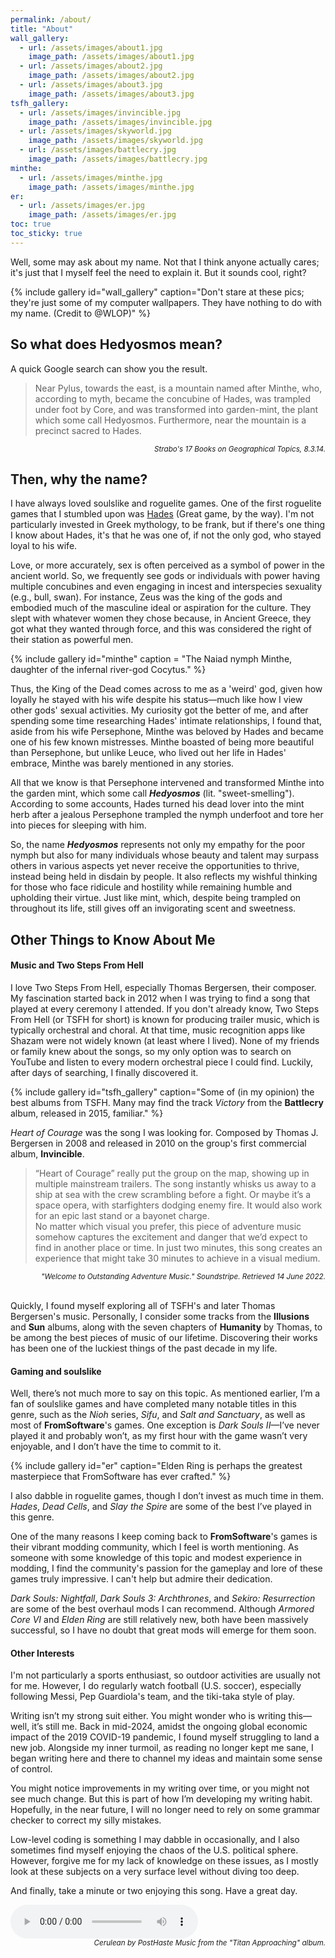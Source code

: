 ```yaml
---
permalink: /about/
title: "About"
wall_gallery:
  - url: /assets/images/about1.jpg
    image_path: /assets/images/about1.jpg
  - url: /assets/images/about2.jpg
    image_path: /assets/images/about2.jpg
  - url: /assets/images/about3.jpg
    image_path: /assets/images/about3.jpg
tsfh_gallery:
  - url: /assets/images/invincible.jpg
    image_path: /assets/images/invincible.jpg
  - url: /assets/images/skyworld.jpg
    image_path: /assets/images/skyworld.jpg
  - url: /assets/images/battlecry.jpg
    image_path: /assets/images/battlecry.jpg
minthe:
  - url: /assets/images/minthe.jpg
    image_path: /assets/images/minthe.jpg
er:
  - url: /assets/images/er.jpg
    image_path: /assets/images/er.jpg
toc: true
toc_sticky: true
---
```

  

Well, some may ask about my name. Not that I think anyone actually cares; it's just that I myself feel the need to explain it. But it sounds cool, right?

{% include gallery id="wall_gallery" caption="Don't stare at these pics; they're just some of my computer wallpapers. They have nothing to do with my name. (Credit to @WLOP)" %}


## So what does Hedyosmos mean?


A quick Google search can show you the result.

> Near Pylus, towards the east, is a mountain named after Minthe, who, according to myth, became the concubine of Hades, was trampled under foot by Core, and was transformed into garden-mint, the plant which some call Hedyosmos. Furthermore, near the mountain is a precinct sacred to Hades.
<div style="text-align: right"><i><sub>Strabo's 17 Books on Geographical Topics, 8.3.14.</sub></i></div>


## Then, why the name?


I have always loved soulslike and roguelite games. One of the first roguelite games that I stumbled upon was [Hades](https://store.steampowered.com/app/1145360/Hades/) (Great game, by the way). I'm not particularly invested in Greek mythology, to be frank, but if there's one thing I know about Hades, it's that he was one of, if not the only god, who stayed loyal to his wife. 

Love, or more accurately, sex is often perceived as a symbol of power in the ancient world. So, we frequently see gods or individuals with power having multiple concubines and even engaging in incest and interspecies sexuality (e.g., bull, swan). For instance, Zeus was the king of the gods and embodied much of the masculine ideal or aspiration for the culture. They slept with whatever women they chose because, in Ancient Greece, they got what they wanted through force, and this was considered the right of their station as powerful men.


{% include gallery id="minthe" caption = "The Naiad nymph Minthe, daughter of the infernal river-god Cocytus." %}


Thus, the King of the Dead comes across to me as a 'weird' god, given how loyally he stayed with his wife despite his status—much like how I view other gods' sexual activities. My curiosity got the better of me, and after spending some time researching Hades' intimate relationships, I found that, aside from his wife Persephone, Minthe was beloved by Hades and became one of his few known mistresses. Minthe boasted of being more beautiful than Persephone, but unlike Leuce, who lived out her life in Hades' embrace, Minthe was barely mentioned in any stories. 

All that we know is that Persephone intervened and transformed Minthe into the garden mint, which some call ***Hedyosmos*** (lit. "sweet-smelling"). According to some accounts, Hades turned his dead lover into the mint herb after a jealous Persephone trampled the nymph underfoot and tore her into pieces for sleeping with him.

So, the name ***Hedyosmos*** represents not only my empathy for the poor nymph but also for many individuals whose beauty and talent may surpass others in various aspects yet never receive the opportunities to thrive, instead being held in disdain by people. It also reflects my wishful thinking for those who face ridicule and hostility while remaining humble and upholding their virtue. Just like mint, which, despite being trampled on throughout its life, still gives off an invigorating scent and sweetness.


## Other Things to Know About Me
#### Music and Two Steps From Hell


I love Two Steps From Hell, especially Thomas Bergersen, their composer. My fascination started back in 2012 when I was trying to find a song that played at every ceremony I attended. If you don't already know, Two Steps From Hell (or TSFH for short) is known for producing trailer music, which is typically orchestral and choral. At that time, music recognition apps like Shazam were not widely known (at least where I lived). None of my friends or family knew about the songs, so my only option was to search on YouTube and listen to every modern orchestral piece I could find. Luckily, after days of searching, I finally discovered it.

{% include gallery id="tsfh_gallery" caption="Some of (in my opinion) the best albums from TSFH. Many may find the track *Victory* from the **Battlecry** album, released in 2015, familiar." %}

*Heart of Courage* was the song I was looking for. Composed by Thomas J. Bergersen in 2008 and released in 2010 on the group's first commercial album, **Invincible**.

> “Heart of Courage” really put the group on the map, showing up in multiple mainstream trailers. The song instantly whisks us away to a ship at sea with the crew scrambling before a fight. Or maybe it’s a space opera, with starfighters dodging enemy fire. It would also work for an epic last stand or a bayonet charge.  
> No matter which visual you prefer, this piece of adventure music somehow captures the excitement and danger that we’d expect to find in another place or time. In just two minutes, this song creates an experience that might take 30 minutes to achieve in a visual medium.
<div style="text-align: right;"><i><small>"Welcome to Outstanding Adventure Music." Soundstripe. Retrieved 14 June 2022.</small></i></div>  

<br>  

Quickly, I found myself exploring all of TSFH's and later Thomas Bergersen's music. Personally, I consider some tracks from the **Illusions** and **Sun** albums, along with the seven chapters of **Humanity** by Thomas, to be among the best pieces of music of our lifetime. Discovering their works has been one of the luckiest things of the past decade in my life.


#### Gaming and soulslike


Well, there’s not much more to say on this topic. As mentioned earlier, I’m a fan of soulslike games and have completed many notable titles in this genre, such as the *Nioh* series, *Sifu*, and *Salt and Sanctuary*, as well as most of **FromSoftware**'s games. One exception is *Dark Souls II*—I’ve never played it and probably won’t, as my first hour with the game wasn’t very enjoyable, and I don’t have the time to commit to it.

{% include gallery id="er" caption="Elden Ring is perhaps the greatest masterpiece that FromSoftware has ever crafted." %}

I also dabble in roguelite games, though I don’t invest as much time in them. *Hades*, *Dead Cells*, and *Slay the Spire* are some of the best I’ve played in this genre.

One of the many reasons I keep coming back to **FromSoftware**'s games is their vibrant modding community, which I feel is worth mentioning. As someone with some knowledge of this topic and modest experience in modding, I find the community's passion for the gameplay and lore of these games truly impressive. I can't help but admire their dedication.

*Dark Souls: Nightfall*, *Dark Souls 3: Archthrones*, and *Sekiro: Resurrection* are some of the best overhaul mods I can recommend. Although *Armored Core VI* and *Elden Ring* are still relatively new, both have been massively successful, so I have no doubt that great mods will emerge for them soon.


#### Other Interests


I'm not particularly a sports enthusiast, so outdoor activities are usually not for me. However, I do regularly watch football (U.S. soccer), especially following Messi, Pep Guardiola's team, and the tiki-taka style of play.

Writing isn’t my strong suit either. You might wonder who is writing this—well, it’s still me. Back in mid-2024, amidst the ongoing global economic impact of the 2019 COVID-19 pandemic, I found myself struggling to land a new job. Alongside my inner turmoil, as reading no longer kept me sane, I began writing here and there to channel my ideas and maintain some sense of control.

You might notice improvements in my writing over time, or you might not see much change. But this is part of how I’m developing my writing habit. Hopefully, in the near future, I will no longer need to rely on some grammar checker to correct my silly mistakes.

Low-level coding is something I may dabble in occasionally, and I also sometimes find myself enjoying the chaos of the U.S. political sphere. However, forgive me for my lack of knowledge on these issues, as I mostly look at these subjects on a very surface level without diving too deep.

And finally, take a minute or two enjoying this song. Have a great day.

<audio controls>
  <source src="/assets/songs/cerulean.mp3" type="audio/mpeg">
  Your browser does not support the audio element.
</audio>
<div style="text-align: right"><i><small>Cerulean by PostHaste Music from the "Titan Approaching" album.</small></i></div>